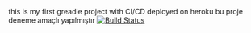 this is my first greadle project with CI/CD deployed on heroku
bu proje deneme amaçlı yapılmıştır
[![Build Status](https://app.travis-ci.com/muhammedyucel/part1.svg?branch=main)](https://app.travis-ci.com/muhammedyucel/part1)